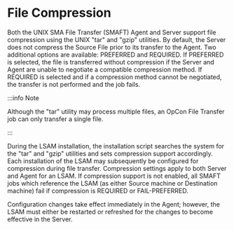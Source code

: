 # File Compression

Both the UNIX SMA File Transfer (SMAFT) Agent and Server support file compression using the UNIX "tar" and "gzip" utilities. By default, the Server does not compress the Source File prior to its transfer to the Agent. Two additional options are available: PREFERRED and REQUIRED. If PREFERRED is selected, the file is transferred without compression if the Server and Agent are unable to negotiate a compatible compression method. If REQUIRED is selected and if a compression method cannot be negotiated, the transfer is not performed and the job fails.

:::info Note 

Although the "tar" utility may process multiple files, an OpCon File Transfer job can only transfer a single file.

:::

During the LSAM installation, the installation script searches the system for the "tar" and "gzip" utilities and sets compression support accordingly. Each installation of the LSAM may subsequently be configured for compression during file transfer. Compression settings apply to both Server and Agent for an LSAM. If compression support is not enabled, all SMAFT jobs which reference the LSAM (as either Source machine or Destination machine) fail if compression is REQUIRED or FAIL-PREFERRED. 

Configuration changes take effect immediately in the Agent; however, the LSAM must either be restarted or refreshed for the changes to become effective in the Server.